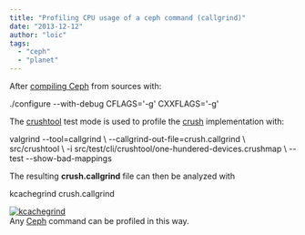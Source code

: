 ```yaml
---
title: "Profiling CPU usage of a ceph command (callgrind)"
date: "2013-12-12"
author: "loic"
tags: 
  - "ceph"
  - "planet"
---
```


After [compiling Ceph](http://ceph.com/docs/master/install/) from sources with:

./configure --with-debug CFLAGS='-g' CXXFLAGS='-g'

The [crushtool](http://ceph.com/docs/master/man/8/crushtool/) test mode is used to profile the [crush](http://ceph.com/papers/weil-crush-sc06.pdf) implementation with:

valgrind --tool=callgrind \\
         --callgrind-out-file=crush.callgrind \\
         src/crushtool \\
         -i src/test/cli/crushtool/one-hundered-devices.crushmap \\
         --test --show-bad-mappings

The resulting **crush.callgrind** file can then be analyzed with

kcachegrind crush.callgrind

[![](images/kcachegrind-1024x636.png "kcachegrind")](http://dachary.org/wp-uploads/2013/12/kcachegrind.png)  
Any [Ceph](http://ceph.com/) command can be profiled in this way.
